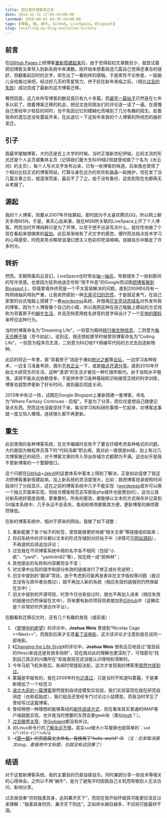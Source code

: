 ```yaml
---
title: 追忆我的博客变迁史
date: 2014-12-31 17:04:42+08:00
lastmod: 2018-08-01 04:30:29+08:00
tags: [博客, 墙, 蜗牛, GitHub, LiveSpace, Blogspot]
slug: recalling-my-blog-evolution-history
---
```


## 前言

在[GitHub Pages]上把博客[重新搭建起来]后，由于觉得起初文章数目少，就尝试着把旧博客文章导入到新系统中来凑数。刚开始本想着挑选几篇自己觉得还凑合的就好，但翻看起旧时的文字，却生出了一番别样的感触。于是索性不论参差，一股脑儿全给搬过来吧。经过好几天的零星努力，终于赶在新年来临之前，（相比[过去的失败]）成功完成了最新的这次博客迁移。

蓦然回首，这几年所写博客的数目竟已有九十多篇，而[最早一篇帖子]已然是在七年多以前了。借着博客迁移的机会，把旧文连同朋友们的评论逐一读了一遍。在感慨自己曾经年少轻狂的同时，也不免因记忆的模糊化而嗅到了几分有趣的陌生。趁着宿命的遗忘还没有蔓延开来，在此追忆一下这些年来我的个人博客的所经历的曲折变迁。

## 引子

我最早接触博客，大约还是在上大学的时候。当时正值新世纪伊始，比较主流的形式还是个人主页或集体主页（记得我们厦大生科99级2班就曾经搞了个名为《水云间》的主页），每个人写点文字发布出来，已有一些博客的味道。后来我也曾搭了个相对比较正式的博客网站，打算与身在远方的欢欢和晶晶一起维护，但在发了没几篇文章之后，就逐渐荒废，最后不了了之。由于没有备份，这些到现在也都再无从考据了。

## 源起

我的个人博客，则要从2007年开始算起。那时因为不太喜欢腾讯QQ，所以网上聊天多用MSN。于是，某天心血来潮，就在MSN所关联的LiveSpace上开了个人博客。然而当时开博纯粹只是为了开博，以至于想不出该写点什么，就任性地做了个现在看起来很搞笑的[留白]。此后渐渐地有了点文字的感觉，便时而总结点技术学习的心得感受，时而卖弄点略带浪漫幻想主义色彩的呓语喃喃，自娱自乐中飘走了许多时光。

## 转折

然而，天朝网事风云变幻，LiveSpace也时常会[抽一抽风]，导致错失了一些刹那间的写作灵感。也曾因为狂热地迷恋号称“用不作恶”的Google而试图[把博客搬到Blogspot]上，但墙里墙外终究是一个不太容易解决的问题。直到2009年6月有一阵网络抽风特别严重，让我突然感到一种[无家可归的恐慌]，于是鼓足勇气，在自己家里的台式电脑上搭建了一套[wordpress]系统，并借用[花生壳动态域名]对外发布我的博客。因为个人博客像个自己的小窝，所以我把这种在自己电脑上建站的方式戏称为背着房子的[蜗牛生活]，并且还特意用姓名拼音的首字母设计了一个[花哨的图标]来呼应这种行为。

当时的博客命名为“Dreaming Life”，一则意为期待[转行做生物信息]，二则意为[每天总睡不够]（至今如此）。说到这，我还想起更早时候曾将博客命名为“Coding Life”，一则意为程序员生涯，二则意为科幻地YY用编写代码的方式去创造新物种。

此后的将近一年里，我“背着房子”浪迹于诸如[统计之都]等[论坛]，一边学习各种技术，一边复习准备考研，偶尔[不务正业]一下，或是[搞点开源分享]。直到2010年开始北大研究生的生活，这种“潇洒”的生活才被另一种忙碌所取代。由于自知水平粗浅，读研不能永远依赖侥幸，于是拼命学习各种基础知识和接受正统的科学训练，博客也就暂停更新了好长时间，直到最后彻底关闭。

2013年中有过一阵，试图在Google Blogspot上重新搭建一套博客，命名为“Where Fantasy Continues - 启程”，不是为了分享，而仅仅是想自己随便记录点东西。然而这也没能坚持下来，每当学习和科研的事情一忙起来，对博客这事就一度又陷入懒惰，连续很久都不再更新。

## 重生

此前使用的各种博客系统，在文字编辑时总免不了要去仔细考虑各种格式的问题。大约是因为做程序员落下的“代码洁癖”职业病，我对此一直很是纠结，加上有过几次博客搬迁的经历，对于博客文章的导入导出存储方式都颇为不满。这也似乎是我不更新博客的一个蹩脚借口。

这个问题在[GitHub]+[Jekyll]的这套体系中基本上得到了解决，正是如此促使了我这次把博客重新搭建起来。加上新系统的灵活度很大，比如：我把博客目录按照时间段进行了分段显示，这在之前的博客系统中几乎不能实现（[wordpress]或许可以用一个独立页面来实现，但结合模板规范去写那些php插件也挺费劲的），这也让我对新系统好感度倍增。更重要的，所有的更改，都能够以文本的方式保存并记录到Git版本系统中，几乎永远不会丢失，查阅和修改都极其方便，更新博客的麻烦骤然降低。

在新的博客系统中，相对于原来的网站，我做了如下调整：

1. 重新配置了各个帖子的标签，使其能够更好地被“相关文章”等链接组织起来；
2. 将旧系统中的评论都以文本的形式存储到对应帖子中（详情可见[网站源码]），不再提供后续追加评论；
3. 过去我在不同博客系统中用的名字各不相同（包括“小疯”、“yanll”、“yanlinlin82”等），现在统一成“颜林林”；
4. 其他朋友的名称和内容都完全不变；
5. 对文章中出现的错字和部分失效的链接进行了修正或补充说明；
6. 旧文中提到的“翻译”项目，由于考虑到可能再发表存在文字版权等问题（我过去没有与原作者协商过），就不再加入新的系统（相应失效的链接则仍然保留在文中）；
7. 旧文中提到的开源项目，时至今日也有些过时，就也不再加入进来（相应失效的链接也仍然保留在文中），将来要有新的项目将直接加到[GitHub]中（这确实是个非常好的开源合作平台）。

在翻看和迁移旧文时，还有几个有趣的发现（或彩蛋）：

1. 《[梦境中的绝望]》的评论中，**Joshua Weis** 曾提到“Nicolas Cage &lt;&lt;Next&gt;&gt;”，而我到后来才无意[看了该电影]，这次读评论才注意到是在说同一部电影。
2. 《[Changing the Life Style]》的评论中，**Joshua Weis** 很有远见地说过“就目前的lifesci来说还是有很多陷阱”，现在我对此的理解也更深刻了，可惜那句“找到自己真正的兴趣所在”却是我现在还没能认识得特别清晰的。
3. 今年马航飞机失联后，新闻时常提起法航，这次才发现我的博客里[竟然也提到过]。
4. 雾霾是早就有的，我在2009年时也[记录过]，只是当时不知道叫雾霾，于是果断增加了一个标签:D
5. [进北大前的一篇博客]居然提到自闭症模型实验鼠，我们实验室现在就在研究自闭症（也称孤独症），我们组会还曾经专门讨论过小鼠模型，而我当时早忘了曾经写过这篇博客。
6. 曾经畅想一种理想的能够离线的[邮件阅读方式]，现在看来其实普通的IMAP客户端就能实现，也许我当时想要的东西会更geek些（类似[mutt]？）。
7. [过去眼界太窄]，连[GoAgent]都没有听过。
8. 对Linux命令行的[了解永远不够]，其实`sed`做大小写替换也挺简单的：`sed s/\\b[a-z]/\\u&/g`
9. ~~《[第一篇]》的页面英文文件名，我换用了“hello-world” :D~~ *（注：后来取消英文slug，直接用中文标题，也就没有这回事了）*

## 结语

对于这套新博客系统，我的主要目的仍是自娱自乐，同时兼顾分享一些技术等相关的心得体会。之所以不再“蜗牛”，是为了避免平时因我自己关机而导致别人无法访问，影响分享。

过去我信奉“穷则独善其身，达则兼济天下”，而现在我开始怀疑其可能更应该反过来理解：“独善其身则穷，兼济天下则达”。正如井水越舀越多，不舀则可能最终干涸。

[GitHub]:         http://github.com/
[GitHub Pages]:   http://pages.github.com/
[花生壳动态域名]: http://hsk.oray.com/
[Jekyll]:         http://github.com/mojombo/jekyll
[GoAgent]:        http://code.google.com/p/goagent/
[mutt]:           http://www.mutt.org/
[wordpress]:      http://wordpress.org/
[统计之都]:       http://cos.name/
[论坛]:           http://cos.name/cn/
[网站源码]:       http://github.com/yanlinlin82/yanlinlin.cn/

[过去的失败]:              /2009/05/16/被迫回迁/
[重新搭建起来]:            /2014/12/24/新驻github-重搭个人博客/
[最早一篇帖子]:            /2007/08/05/第一篇/
[第一篇]:                  /2007/08/05/第一篇/
[留白]:                    /2007/08/05/第一篇/
[抽一抽风]:                /2009/06/09/浮出水面/
[把博客搬到Blogspot]:      /2009/05/06/新的开始/
[无家可归的恐慌]:          /2009/06/24/心惶惶/
[蜗牛生活]:                /2009/06/25/开始蜗牛生活/
[花哨的图标]:              /2009/06/26/新图标/
[不务正业]:                /2009/06/10/有点不务正业的r的学习实践/
[搞点开源分享]:            /2009/07/10/我的开源软件项目/
[梦境中的绝望]:            /2007/09/22/梦境中的绝望/
[看了该电影]:              /2010/03/22/未定的未来/
[竟然也提到过]:            /2009/06/13/统计的力量/
[记录过]:                  /2009/06/18/诡异的天空/
[进北大前的一篇博客]:       /2009/06/29/关于生物模型的建立/
[邮件阅读方式]:             /2010/01/15/很受伤/
[过去眼界太窄]:             /2010/01/20/学习的代价/
[每天总睡不够]:             /2009/05/27/睡得太多还是太少/
[了解永远不够]:             /2013/08/21/用命令行进行大小写替换/
[转行做生物信息]:           /2008/06/09/changing-the-life-style/
[Changing the Life Style]: /2008/06/09/changing-the-life-style/
